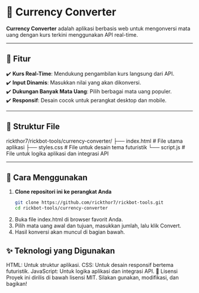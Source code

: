# 💱 Currency Converter

**Currency Converter** adalah aplikasi berbasis web untuk mengonversi mata uang dengan kurs terkini menggunakan API real-time.  

---

## 🌟 Fitur  
✔️ **Kurs Real-Time**: Mendukung pengambilan kurs langsung dari API.  
✔️ **Input Dinamis**: Masukkan nilai yang akan dikonversi.  
✔️ **Dukungan Banyak Mata Uang**: Pilih berbagai mata uang populer.  
✔️ **Responsif**: Desain cocok untuk perangkat desktop dan mobile.  

---

## 📂 Struktur File  
rickthor7/rickbot-tools/currency-converter/ 
├── index.html # File utama aplikasi 
├── styles.css # File untuk desain tema futuristik 
└── script.js # File untuk logika aplikasi dan integrasi API

---

## 🚀 Cara Menggunakan  
1. **Clone repositori ini ke perangkat Anda**  
   ```bash
   git clone https://github.com/rickthor7/rickbot-tools.git
   cd rickbot-tools/currency-converter
2. Buka file index.html di browser favorit Anda.
3. Pilih mata uang awal dan tujuan, masukkan jumlah, lalu klik Convert.
4. Hasil konversi akan muncul di bagian bawah.

## ✨ Teknologi yang Digunakan
HTML: Untuk struktur aplikasi.
CSS: Untuk desain responsif bertema futuristik.
JavaScript: Untuk logika aplikasi dan integrasi API.
📄 Lisensi
Proyek ini dirilis di bawah lisensi MIT. Silakan gunakan, modifikasi, dan bagikan!
